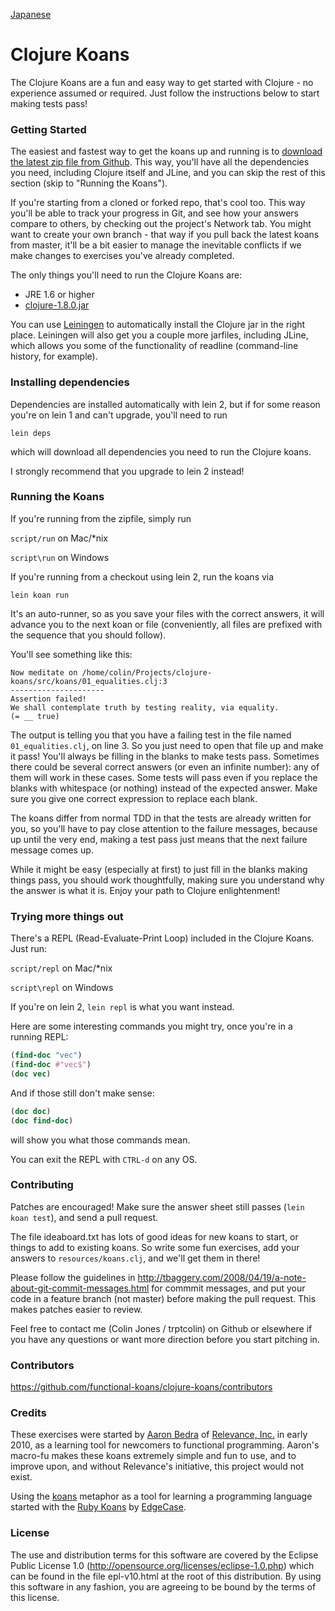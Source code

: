 [Japanese](./README-jp.md)

# Clojure Koans

The Clojure Koans are a fun and easy way to get started with Clojure - no
experience assumed or required.  Just follow the instructions below to start
making tests pass!


### Getting Started

The easiest and fastest way to get the koans up and running is to [download the
latest zip file from Github](https://github.com/functional-koans/clojure-koans/releases).
This way, you'll have all the dependencies you need, including Clojure itself
and JLine, and you can skip the rest of this section (skip to "Running the
Koans").

If you're starting from a cloned or forked repo, that's cool too. This way
you'll be able to track your progress in Git, and see how your answers compare
to others, by checking out the project's Network tab. You might want to create
your own branch - that way if you pull back the latest koans from master, it'll
be a bit easier to manage the inevitable conflicts if we make changes to
exercises you've already completed.

The only things you'll need to run the Clojure Koans are:

- JRE 1.6 or higher
- [clojure-1.8.0.jar](http://repo1.maven.org/maven2/org/clojure/clojure/1.8.0/clojure-1.8.0.zip)

You can use [Leiningen](http://github.com/technomancy/leiningen) to
automatically install the Clojure jar in the right place. Leiningen will also
get you a couple more jarfiles, including JLine, which allows you some of the
functionality of readline (command-line history, for example).

### Installing dependencies

Dependencies are installed automatically with lein 2, but if for some reason
you're on lein 1 and can't upgrade, you'll need to run

`lein deps`

which will download all dependencies you need to run the Clojure koans.

I strongly recommend that you upgrade to lein 2 instead!

### Running the Koans

If you're running from the zipfile, simply run

`script/run` on Mac/\*nix

`script\run` on Windows

If you're running from a checkout using lein 2, run the koans via

`lein koan run`

It's an auto-runner, so as you save your files with the correct answers, it will
advance you to the next koan or file (conveniently, all files are prefixed with
the sequence that you should follow).

You'll see something like this:

    Now meditate on /home/colin/Projects/clojure-koans/src/koans/01_equalities.clj:3
    ---------------------
    Assertion failed!
    We shall contemplate truth by testing reality, via equality.
    (= __ true)

The output is telling you that you have a failing test in the file named
`01_equalities.clj`, on line 3. So you just need to open that file up and make
it pass!  You'll always be filling in the blanks to make tests pass.
Sometimes there could be several correct answers (or even an infinite number):
any of them will work in these cases. Some tests will pass even if you replace
the blanks with whitespace (or nothing) instead of the expected answer. Make sure
you give one correct expression to replace each blank.

The koans differ from normal TDD in that the tests are already written for you,
so you'll have to pay close attention to the failure messages, because up until
the very end, making a test pass just means that the next failure message comes
up.

While it might be easy (especially at first) to just fill in the blanks making
things pass, you should work thoughtfully, making sure you understand why the
answer is what it is.  Enjoy your path to Clojure enlightenment!


### Trying more things out

There's a REPL (Read-Evaluate-Print Loop) included in the Clojure Koans. Just
run:

`script/repl` on Mac/\*nix

`script\repl` on Windows

If you're on lein 2, `lein repl` is what you want instead.

Here are some interesting commands you might try, once you're in a running REPL:

```clojure
(find-doc "vec")
(find-doc #"vec$")
(doc vec)
```

And if those still don't make sense:

```clojure
(doc doc)
(doc find-doc)
```

will show you what those commands mean.

You can exit the REPL with `CTRL-d` on any OS.


### Contributing

Patches are encouraged!  Make sure the answer sheet still passes
(`lein koan test`), and send a pull request.

The file ideaboard.txt has lots of good ideas for new koans to start, or things
to add to existing koans.  So write some fun exercises, add your answers to
`resources/koans.clj`, and we'll get them in there!

Please follow the guidelines in
http://tbaggery.com/2008/04/19/a-note-about-git-commit-messages.html for
commmit messages, and put your code in a feature branch (not master) before
making the pull request. This makes patches easier to review.

Feel free to contact me (Colin Jones / trptcolin) on Github or elsewhere if you
have any questions or want more direction before you start pitching in.


### Contributors

https://github.com/functional-koans/clojure-koans/contributors


### Credits

These exercises were started by [Aaron Bedra](http://github.com/abedra) of
[Relevance, Inc.](http://github.com/relevance) in early 2010, as a learning
tool for newcomers to functional programming. Aaron's macro-fu makes these
koans extremely simple and fun to use, and to improve upon, and without
Relevance's initiative, this project would not exist.

Using the [koans](http://en.wikipedia.org/wiki/koan) metaphor as a tool for
learning a programming language started with the
[Ruby Koans](http://rubykoans.com) by [EdgeCase](http://github.com/edgecase).


### License

The use and distribution terms for this software are covered by the
Eclipse Public License 1.0 (http://opensource.org/licenses/eclipse-1.0.php)
which can be found in the file epl-v10.html at the root of this distribution.
By using this software in any fashion, you are agreeing to be bound by
the terms of this license.
